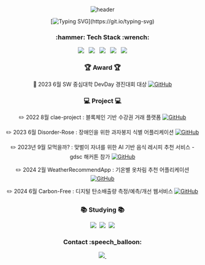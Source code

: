 <div align="center">
  
  ![header](https://capsule-render.vercel.app/api?type=Cylinder&color=fdeaf0&fontColor=000000&text=syeony&animation=twinkling)


  [![Typing SVG](https://readme-typing-svg.demolab.com?font=Fira+Code&size=30&pause=1000&color=E9B8F7B1&random=false&width=440&height=60&lines=Welcome+to+Syeony+Github!)](https://git.io/typing-svg)

  <!--
  ![Syeony's GitHub stats](https://github-readme-stats.vercel.app/api?username=syeony&show_icons=true&theme=dracula) <!-- radical -->
<!--
  ![Top Langs](https://github-readme-stats.vercel.app/api/top-langs/?username=syeony&layout=compact)
  
  -->
</div>


<h3 align="center">:hammer: Tech Stack :wrench:</h3>
<div align="center">
  <img src="https://img.shields.io/badge/C-20232a.svg?style=for-the-badge&logo=C&logoColor=#A8B9CC" /> &nbsp
  <img src="https://img.shields.io/badge/C++-20232a.svg?style=for-the-badge&logo=cplusplus&logoColor=#00599C" /> &nbsp
  <img src="https://img.shields.io/badge/Python-20232a.svg?style=for-the-badge&logo=Python&logoColor=#3776AB" /> &nbsp
  <img src="https://img.shields.io/badge/Swift-20232a.svg?style=for-the-badge&logo=Swift&logoColor=#F05138" /> &nbsp
  <img src="https://img.shields.io/badge/Flutter-20232a.svg?style=for-the-badge&logo=Flutter&logoColor=#02569B" />
</div>

<h3 align="center"> 🏆 Award 🏆 </h3>
<div align="center">
  
  🥇 2023 6월 SW 중심대학 DevDay 경진대회 대상  [![GitHub](https://img.shields.io/badge/SmartKalendar-orange?logo=github)](https://github.com/SmartKalendar)
</div>

<h3 align="center"> 💻 Project 💻 </h3>
<div align="center">
  
  :pencil2: 2022 8월 clae-project : 블록체인 기반 수강권 거래 플랫폼
  [![GitHub](https://img.shields.io/badge/ClaeProject-magenta?logo=github)](https://github.com/syeony/clae-project)

  :pencil2: 2023 6월 Disorder-Rose : 장애인을 위한 과자봉지 식별 어플리케이션
  [![GitHub](https://img.shields.io/badge/DisorderRose-blue?logo=github)](https://github.com/orgs/Disorder-ROSE)

  :pencil2: 2023년 9월 모먹을까? : 맞벌이 자녀를 위한 AI 기반 음식 레시피 추천 서비스 - gdsc 해커톤 참가
  [![GitHub](https://img.shields.io/badge/Hackathon-pink?logo=github)](https://github.com/2023-Busan-Hackathon)

  :pencil2: 2024 2월 WeatherRecommendApp : 기온별 옷차림 추천 어플리케이션
  [![GitHub](https://img.shields.io/badge/WeatherRecommendApp-skyblue?logo=github)](https://github.com/SUSC-KR/SwiftUI-WeatherRecommendApp)

  :pencil2: 2024 6월 Carbon-Free : 디지털 탄소배출량 측정/예측/개선 웹서비스
  [![GitHub](https://img.shields.io/badge/CarbonFree-green?logo=github)](https://github.com/Carbon6-Free)

</div>

<h3 align="center">📚 Studying 📚</h3>
<div align="center">
  <img src="https://img.shields.io/badge/Swift-F05138.svg?style=for-the-badge&logo=Swift&logoColor=white" />&nbsp
  <img src="https://img.shields.io/badge/iOS-FF66AA?style=for-the-badge&logo=iOS&logoColor=white" />&nbsp
  <img src="https://img.shields.io/badge/Flutter-3880FF?style=for-the-badge&logo=Flutter&logoColor=white" />
</div>

<h3 align="center">Contact :speech_balloon:</h3>
<div align="center">
  <a href="mailto:fltkfltk1004@naver.com">
    <img
      src="https://img.shields.io/badge/fltkfltk1004@naver.com-03C75A?style=for-the-badge&logo=naver&logoColor=white"/>&nbsp
  </a>
</div>


<!--
https://simpleicons.org/?q=flutter
-->



